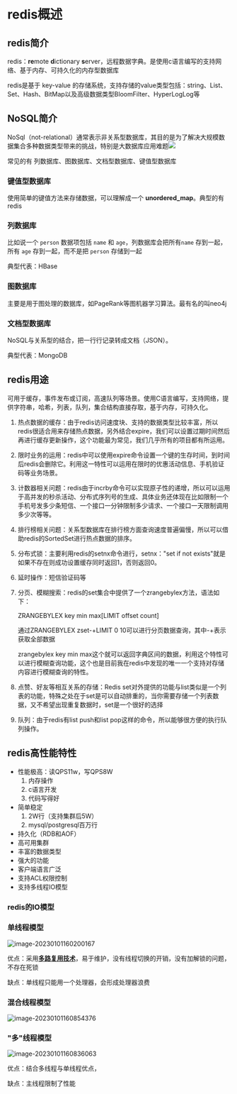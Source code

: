 # redis概述



## redis简介

redis：**re**mote **d**ictionary **s**erver，远程数据字典。是使用c语言编写的支持网络、基于内存、可持久化的内存型数据库

redis是基于 key-value 的存储系统，支持存储的value类型包括：string、List、Set、Hash、BitMap以及高级数据类型BloomFilter、HyperLogLog等



## NoSQL简介

NoSql（not-relational）通常表示非关系型数据库，其目的是为了解决大规模数据集合多种数据类型带来的挑战，特别是大数据库应用难题![](https://pic-1257412153.cos.ap-nanjing.myqcloud.com/images/images/2023/01/01/20230101152529-3ed99b.png)



常见的有 列数据库、图数据库、文档型数据库、键值型数据库

### 键值型数据库

使用简单的键值方法来存储数据，可以理解成一个 **unordered_map**。典型的有redis



### 列数据库

比如说一个 `person` 数据项包括 `name` 和 `age`，列数据库会把所有`name` 存到一起，所有 `age` 存到一起，而不是把 `person` 存储到一起

典型代表：HBase

### 图数据库

主要是用于图处理的数据库，如PageRank等图机器学习算法。最有名的叫neo4j

### 文档型数据库

NoSQL与关系型的结合，把一行行记录转成文档（JSON）。

典型代表：MongoDB



## redis用途

可用于缓存，事件发布或订阅，高速队列等场景。使用C语言编写，支持网络，提供字符串，哈希，列表，队列，集合结构直接存取，基于内存，可持久化。



1. 热点数据的缓存：由于redis访问速度块、支持的数据类型比较丰富，所以redis很适合用来存储热点数据，另外结合expire，我们可以设置过期时间然后再进行缓存更新操作，这个功能最为常见，我们几乎所有的项目都有所运用。

2. 限时业务的运用：redis中可以使用expire命令设置一个键的生存时间，到时间后redis会删除它。利用这一特性可以运用在限时的优惠活动信息、手机验证码等业务场景。

3. 计数器相关问题：redis由于incrby命令可以实现原子性的递增，所以可以运用于高并发的秒杀活动、分布式序列号的生成、具体业务还体现在比如限制一个手机号发多少条短信、一个接口一分钟限制多少请求、一个接口一天限制调用多少次等等。

4. 排行榜相关问题：关系型数据库在排行榜方面查询速度普遍偏慢，所以可以借助redis的SortedSet进行热点数据的排序。

5. 分布式锁：主要利用redis的setnx命令进行，setnx："set if not exists"就是如果不存在则成功设置缓存同时返回1，否则返回0。

6. 延时操作：短信验证码等

7. 分页、模糊搜索：redis的set集合中提供了一个zrangebylex方法，语法如下：

   ZRANGEBYLEX key min max[LIMIT offset count]

   通过ZRANGEBYLEX zset-+LIMIT 0 10可以进行分页数据查询，其中-+表示获取全部数据

   zrangebylex key min max这个就可以返回字典区间的数据，利用这个特性可以进行模糊查询功能，这个也是目前我在redis中发现的唯一一个支持对存储内容进行模糊查询的特性。

8. 点赞、好友等相互关系的存储：Redis set对外提供的功能与list类似是一个列表的功能，特殊之处在于set是可以自动排重的，当你需要存储一个列表数据，又不希望出现重复数据时，set是一个很好的选择

9. 队列：由于redis有list push和list pop这样的命令，所以能够很方便的执行队列操作。



## redis高性能特性

- 性能极高：读QPS11w，写QPS8W
  1. 内存操作
  2. c语言开发
  3. 代码写得好
- 简单稳定
  1. 2W行（支持集群后5W）
  2. mysql/postgresql百万行
- 持久化（RDB和AOF）
- 高可用集群
- 丰富的数据类型
- 强大的功能
- 客户端语言广泛
- 支持ACL权限控制
- 支持多线程IO模型

### redis的IO模型



### 单线程模型

![image-20230101160200167](https://pic-1257412153.cos.ap-nanjing.myqcloud.com/images/2023/01/01/image-20230101160200167-afe009.png)

优点：采用[**多路复用技术**](../../wiki/多路选择算法.md)，易于维护，没有线程切换的开销，没有加解锁的问题，不存在死锁

缺点：单线程只能用一个处理器，会形成处理器浪费

### 混合线程模型

![image-20230101160854376](https://pic-1257412153.cos.ap-nanjing.myqcloud.com/images/2023/01/01/image-20230101160854376-0c4f94.png)



### "多"线程模型

![image-20230101160836063](https://pic-1257412153.cos.ap-nanjing.myqcloud.com/images/2023/01/01/image-20230101160836063-04ab40.png)

优点：结合多线程与单线程优点，

缺点：主线程限制了性能